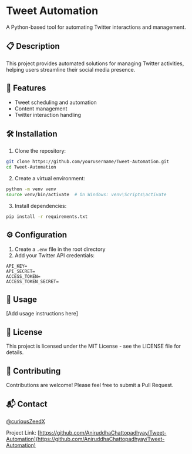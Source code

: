 # Tweet Automation

A Python-based tool for automating Twitter interactions and management.

## 📋 Description

This project provides automated solutions for managing Twitter activities, helping users streamline their social media presence.

## 🚀 Features

- Tweet scheduling and automation
- Content management
- Twitter interaction handling

## 🛠️ Installation

1. Clone the repository:

```bash
git clone https://github.com/yourusername/Tweet-Automation.git
cd Tweet-Automation
```

2. Create a virtual environment:

```bash
python -m venv venv
source venv/bin/activate  # On Windows: venv\Scripts\activate
```

3. Install dependencies:

```bash
pip install -r requirements.txt
```

## ⚙️ Configuration

1. Create a `.env` file in the root directory
2. Add your Twitter API credentials:

```env
API_KEY=
API_SECRET=
ACCESS_TOKEN=
ACCESS_TOKEN_SECRET=
```

## 🔧 Usage

[Add usage instructions here]

## 📝 License

This project is licensed under the MIT License - see the LICENSE file for details.

## 🤝 Contributing

Contributions are welcome! Please feel free to submit a Pull Request.

## 📬 Contact

[@curiousZeedX](https://x.com/curiousZeedX)

Project Link: [https://github.com/AniruddhaChattopadhyay/Tweet-Automation](https://github.com/AniruddhaChattopadhyay/Tweet-Automation)
